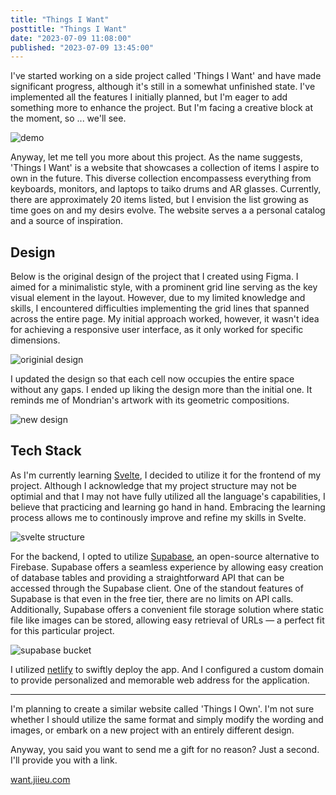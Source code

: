 ```yaml
---
title: "Things I Want"
posttitle: "Things I Want"
date: "2023-07-09 11:08:00"
published: "2023-07-09 13:45:00"
---
```


I've started working on a side project called 'Things I Want' and have made significant progress,
although it's still in a somewhat unfinished state. I've implemented all the features I initially planned,
but I'm eager to add something more to enhance the project. But I'm facing a creative block at the moment, so ...
we'll see.

![demo](/images/things-i-want/demo.gif)

Anyway, let me tell you more about this project. As the name suggests, 'Things I Want' is a website that
showcases a collection of items I aspire to own in the future. This diverse collection encompassess
everything from keyboards, monitors, and laptops to taiko drums and AR glasses. Currently, there are
approximately 20 items listed, but I envision the list growing as time goes on and my desirs evolve.
The website serves a a personal catalog and a source of inspiration.

## Design

Below is the original design of the project that I created using Figma. I aimed for a minimalistic style,
with a prominent grid line serving as the key visual element in the layout. However, due to my limited
knowledge and skills, I encountered difficulties implementing the grid lines that spanned across the entire
page. My initial approach worked, however, it wasn't idea for achieving a responsive user interface, as it only
worked for specific dimensions.

![originial design](/images/things-i-want/original-design.png)

I updated the design so that each cell now occupies the entire space without any gaps.
I ended up liking the design more than the initial one. It reminds me of Mondrian's artwork with
its geometric compositions.

![new design](/images/things-i-want/new-design.jpeg)

## Tech Stack

As I'm currently learning [Svelte](https://svelte.dev/), I decided to utilize it for the frontend of my project. Although
I acknowledge that my project structure may not be optimial and that I may not have fully utilized all
the language's capabilities, I believe that practicing and learning go hand in hand. Embracing the learning
process allows me to continously improve and refine my skills in Svelte.

![svelte structure](/images/things-i-want/svelte-structure.png)

For the backend, I opted to utilize [Supabase](https://supabase.com/), an open-source alternative to Firebase.
Supabase offers a seamless experience by allowing easy creation of database tables and providing a
straightforward API that can be accessed through the Supabase client. One of the standout features of
Supabase is that even in the free tier, there are no limits on API calls.
Additionally, Supabase offers a convenient file storage solution where static file like
images can be stored, allowing easy retrieval of URLs — a perfect fit for this particular project.

![supabase bucket](/images/things-i-want/supabase-bucket.png)

I utilized [netlify](https://www.netlify.com/) to swiftly deploy the app. And I configured a custom domain to provide personalized and memorable web address for the application.

---

I'm planning to create a similar website called 'Things I Own'. I'm not sure whether I should utilize the same
format and simply modify the wording and images, or embark on a new project with an entirely different design.

Anyway, you said you want to send me a gift for no reason? Just a second. I'll provide you with a link.

[want.jiieu.com](https://want.jiieu.com)
